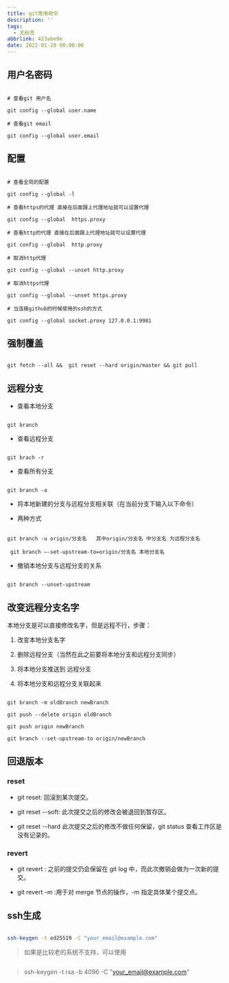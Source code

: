 ```yaml
---
title: git常用命令
description: ''
tags:
  - 无标签
abbrlink: 423abe9e
date: 2022-01-28 00:00:00
---
```



## 用户名密码



```git

# 查看git 用户名

git config --global user.name

# 查看git email

git config --global user.email

```



## 配置



```git

# 查看全局的配置

git config --global -l

# 查看https的代理 直接在后面跟上代理地址就可以设置代理

git config --global  https.proxy

# 查看http的代理 直接在后面跟上代理地址就可以设置代理

git config --global  http.proxy

# 取消http代理

git config --global --unset http.proxy

# 取消https代理

git config --global --unset https.proxy

# 当连接github的时候使用的ssh的方式

git config --global socket.proxy 127.0.0.1:9981

```



## 强制覆盖



```git

git fetch --all &&  git reset --hard origin/master && git pull

```



## 远程分支



- 查看本地分支



```git

git branch

```



- 查看远程分支



```git

git brach -r

```



- 查看所有分支



```git

git branch -a

```



- 将本地新建的分支与远程分支相关联（在当前分支下输入以下命令）

- 两种方式



```git

git branch -u origin/分支名   其中origin/分支名 中分支名 为远程分支名

 git branch –-set-upstream-to=origin/分支名 本地分支名

```



- 撤销本地分支与远程分支的关系



```git

git branch --unset-upstream

```



## 改变远程分支名字



本地分支是可以直接修改名字，但是远程不行，步骤：



1. 改变本地分支名字

2. 删除远程分支（当然在此之前要将本地分支和远程分支同步）

3. 将本地分支推送到 远程分支

4. 将本地分支和远程分支关联起来



```git

git branch -m oldBranch newBranch

git push --delete origin oldBranch

git push origin newBranch

git branch --set-upstream-to origin/newBranch

```



## 回退版本



### reset



- git reset: 回滚到某次提交。

- git reset --soft: 此次提交之后的修改会被退回到暂存区。

- git reset --hard 此次提交之后的修改不做任何保留，git status 查看工作区是没有记录的。



### revert



- git revert : 之前的提交仍会保留在 git log 中，而此次撤销会做为一次新的提交。

- git revert -m :用于对 merge 节点的操作，-m 指定具体某个提交点。



## ssh生成



```bash

ssh-keygen -t ed25519 -C "your_email@example.com"

```



> 如果是比较老的系统不支持，可以使用

>

> ```bash

> ssh-keygen -t rsa -b 4096 -C "your_email@example.com"

> ```
